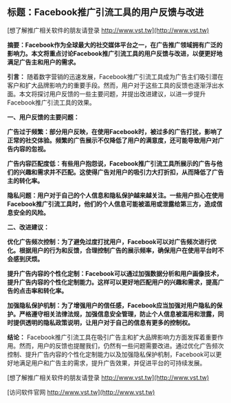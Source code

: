 ## **标题：Facebook推广引流工具的用户反馈与改进**

[想了解推广相关软件的朋友请登录 http://www.vst.tw](http://www.vst.tw)

**摘要：Facebook作为全球最大的社交媒体平台之一，在广告推广领域拥有广泛的影响力。本文将重点讨论Facebook推广引流工具的用户反馈与改进，以便更好地满足广告主和用户的需求。**

**引言：**
随着数字营销的迅速发展，Facebook推广引流工具成为广告主们吸引潜在客户和扩大品牌影响力的重要手段。然而，用户对于这些工具的反馈也逐渐浮出水面。本文将探讨用户反馈的一些主要问题，并提出改进建议，以进一步提升Facebook推广引流工具的效果。

**一、用户反馈的主要问题：**

**广告过于频繁：部分用户反映，在使用Facebook时，被过多的广告打扰，影响了正常的社交体验。频繁的广告展示不仅降低了用户的满意度，还可能导致用户对广告内容的忽视。**

**广告内容匹配度低：有些用户抱怨说，Facebook推广引流工具所展示的广告与他们的兴趣和需求并不匹配。这使得广告对用户的吸引力大打折扣，从而降低了广告主的转化率。**

**隐私问题：用户对于自己的个人信息和隐私保护越来越关注。一些用户担心在使用Facebook推广引流工具时，他们的个人信息可能被滥用或泄露给第三方，造成信息安全的风险。**

**二、改进建议：**

**优化广告频次控制：为了避免过度打扰用户，Facebook可以对广告频次进行优化。根据用户的行为和反馈，合理控制广告的展示频率，确保用户在使用平台时不会感到厌烦。**

**提升广告内容的个性化定制：Facebook可以通过加强数据分析和用户画像技术，提升广告内容的个性化定制能力。这样可以更好地匹配用户的兴趣和需求，提高广告的点击率和转化率。**

**加强隐私保护机制：为了增强用户的信任感，Facebook应当加强对用户隐私的保护。严格遵守相关法律法规，加强信息安全管理，防止个人信息被滥用和泄露，同时提供透明的隐私政策说明，让用户对于自己的信息有更多的控制权。**

**结论：**
Facebook推广引流工具在吸引广告主和扩大品牌影响力方面发挥着重要作用。然而，用户的反馈也提醒我们，仍然有一些问题需要改进。通过优化广告频次控制、提升广告内容的个性化定制能力以及加强隐私保护机制，Facebook可以更好地满足用户和广告主的需求，提升广告效果，并促进平台的可持续发展。

[想了解推广相关软件的朋友请登录 http://www.vst.tw](http://www.vst.tw)


[访问软件官网 http://www.vst.tw](http://www.vst.tw)
